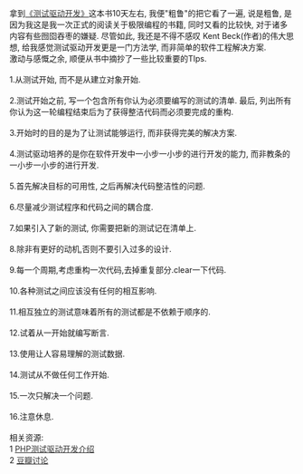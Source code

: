 <!--
author: qingliangcn
date: 2009-05-19
title: 驱动测试开发的几条TIPs
tags: ttd,驱动测试开发
category: 架构
status: publish
summary: 拿到《测试驱动开发》这本书10天左右, 我便&quot;粗鲁&quot;的把它看了一遍, 说是粗鲁, 是因为我这是我一次正式的阅读关于极限编程的书籍, 同时又看的比较快, 对于诸多内容有些囫囵吞枣的嫌疑. 尽管如此, 我还是不得不感叹 Kent Beck(作者)的伟大思想, 给我
-->

<p>拿到<a href="http://www.dearbook.com/book/21054" target="_blank"><font color="#333333">《测试驱动开发》</font></a>这本书10天左右, 我便&quot;粗鲁&quot;的把它看了一遍, 说是粗鲁, 是因为我这是我一次正式的阅读关于极限编程的书籍, 同时又看的比较快, 对于诸多内容有些囫囵吞枣的嫌疑. 尽管如此, 我还是不得不感叹 Kent Beck(作者)的伟大思想, 给我感觉测试驱动开发更是一门方法学, 而非简单的软件工程解决方案. <br />
激动与感慨之余, 顺便从书中摘抄了一些比较重要的TIps.<br />
<br />
1.从测试开始, 而不是从建立对象开始.<br />
<br />
2.测试开始之前, 写一个包含所有你认为必须要编写的测试的清单. 最后, 列出所有你认为这一轮编程结束后为了获得整洁代码而必须要完成的重构.<br />
<br />
3.开始时的目的是为了让测试能够运行, 而非获得完美的解决方案.<br />
<br />
4.测试驱动培养的是你在软件开发中一小步一小步的进行开发的能力, 而非教条的一小步一小步的进行开发.<br />
<br />
5.首先解决目标的可用性, 之后再解决代码整洁性的问题.<br />
<br />
6.尽量减少测试程序和代码之间的耦合度.<br />
<br />
7.如果引入了新的测试, 你需要把新的测试记在清单上.<br />
<br />
8.除非有更好的动机,否则不要引入过多的设计.<br />
<br />
9.每一个周期,考虑重构一次代码,去掉重复部分.clear一下代码.<br />
<br />
10.各种测试之间应该没有任何的相互影响.<br />
<br />
11.相互独立的测试意味着所有的测试都是不依赖于顺序的.<br />
<br />
12.试着从一开始就编写断言.<br />
<br />
13.使用让人容易理解的测试数据.<br />
<br />
14.测试从不做任何工作开始.<br />
<br />
15.一次只解决一个问题.<br />
<br />
16.注意休息.<br />
<br />
相关资源:&nbsp;&nbsp;<br />
1 <a href="http://www.yeeyan.com/articles/view/2930/1765" target="_blank"><font color="#333333">PHP测试驱动开发介绍</font></a><br />
2 <a href="http://www.douban.com/subject/1230036/" target="_blank"><font color="#333333">豆瓣讨论</font></a></p>